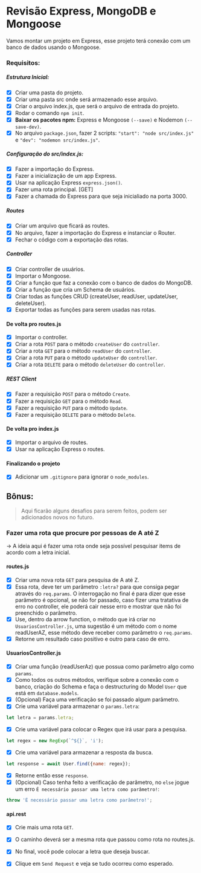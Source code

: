 # Revisão Express, MongoDB e Mongoose
Vamos montar um projeto em Express, esse projeto terá conexão com um banco de dados usando o Mongoose.

### Requisitos:

##### Estrutura Inicial: 
- [x] Criar uma pasta do projeto.
- [x] Criar uma pasta src onde será armazenado esse arquivo.
- [x] Criar o arquivo index.js, que será o arquivo de entrada do projeto.
- [x] Rodar o comando `npm init`.
- [x] **Baixar os pacotes npm:** Express e Mongoose `(--save)` e Nodemon `(--save-dev)`.
- [x] No arquivo `package.json`, fazer 2 scripts: `"start": "node src/index.js"` e `"dev": "nodemon src/index.js"`.

##### Configuração do src/index.js:
- [x] Fazer a importação do Express.
- [x] Fazer a inicialização de um app Express.
- [x] Usar na aplicação Express `express.json()`.
- [x] Fazer uma rota principal. [GET]
- [x] Fazer a chamada do Express para que seja inicialiado na porta 3000.

##### Routes
- [x] Criar um arquivo que ficará as routes.
- [x] No arquivo, fazer a importação do Express e instanciar o Router.
- [x] Fechar o código com a exportação das rotas.

##### Controller
- [x] Criar controller de usuários.
- [x] Importar o Mongoose.
- [x] Criar a função que faz a conexão com o banco de dados do MongoDB.
- [x] Criar a função que cria um Schema de usuários.
- [x] Criar todas as funções CRUD (createUser, readUser, updateUser, deleteUser).
- [x] Exportar todas as funções para serem usadas nas rotas.

#### De volta pro routes.js
- [x] Importar o controller.
- [x] Criar a rota `POST` para o método `createUser` do `controller`.
- [x] Criar a rota `GET` para o método `readUser` do `controller`.
- [x] Criar a rota `PUT` para o método `updateUser` do `controller`.
- [x] Criar a rota `DELETE` para o método `deleteUser` do `controller`.

##### REST Client
- [x] Fazer a requisição `POST` para o método `Create`.
- [x] Fazer a requisição `GET` para o método `Read`.
- [x] Fazer a requisição `PUT` para o método `Update`.
- [x] Fazer a requisição `DELETE` para o método `Delete`.

#### De volta pro index.js
- [x] Importar o arquivo de routes.
- [x] Usar na aplicação Express o routes.

#### Finalizando o projeto
- [x] Adicionar um `.gitignore` para ignorar o `node_modules`.

## Bônus:
> Aqui ficarão alguns desafios para serem feitos, podem ser adicionados novos no futuro.

### Fazer uma rota que procure por pessoas de A até Z
-> A ideia aqui é fazer uma rota onde seja possível pesquisar items de acordo com a letra inicial.

#### routes.js
- [x] Criar uma nova rota `GET` para pesquisa de A até Z.
- [x] Essa rota, deve ter um parâmetro `:letra?` para que consiga pegar através do `req.params`. O interrogação no final é para dizer que esse parâmetro é opcional, se não for passado, caso fizer uma tratativa de erro no controller, ele poderá cair nesse erro e mostrar que não foi preenchido o parâmetro.
- [x] Use, dentro da arrow function, o método que irá criar no `UsuariosController.js`, uma sugestão é um método com o nome readUserAZ, esse método deve receber como parâmetro o `req.params`.
- [x] Retorne um resultado caso positivo e outro para caso de erro.

#### UsuariosController.js
- [x] Criar uma função (readUserAz) que possua como parâmetro algo como `params`.
- [x] Como todos os outros métodos, verifique sobre a conexão com o banco, criação do Schema e faça o destructuring do Model `User` que está em `database.models`.
- [x] (Opcional) Faça uma verificação se foi passado algum parâmetro.
- [x] Crie uma variável para armazenar o `params.letra`:
```javascript
let letra = params.letra;
```
- [x] Crie uma variável para colocar o Regex que irá usar para a pesquisa.
```javascript
let regex = new RegExp(`^${}`, 'i');
```
- [x] Crie uma variável para armazenar a resposta da busca.
```javascript
let response = await User.find({name: regex});
```
- [x] Retorne então esse `response`.
- [x] (Opcional) Caso tenha feito a verificação de parâmetro, no `else` jogue um erro `É necessário passar uma letra como parâmetro!`:
```javascript
throw 'É necessário passar uma letra como parâmetro!';
```

#### api.rest
- [x] Crie mais uma rota `GET`.
- [x] O caminho deverá ser a mesma rota que passou como rota no routes.js.
- [x] No final, você pode colocar a letra que deseja buscar.
- [x] Clique em `Send Request` e veja se tudo ocorreu como esperado.

